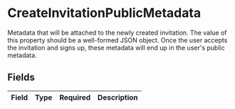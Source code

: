 # CreateInvitationPublicMetadata

Metadata that will be attached to the newly created invitation.
The value of this property should be a well-formed JSON object.
Once the user accepts the invitation and signs up, these metadata will end up in the user's public metadata.


## Fields

| Field       | Type        | Required    | Description |
| ----------- | ----------- | ----------- | ----------- |